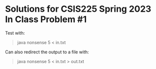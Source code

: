 # Solutions for CSIS225 Spring 2023 In Class Problem #1

Test with:
>java nonsense 5 \< in.txt

Can also redirect the output to a file with:
>java nonsense 5 \< in.txt \> out.txt
